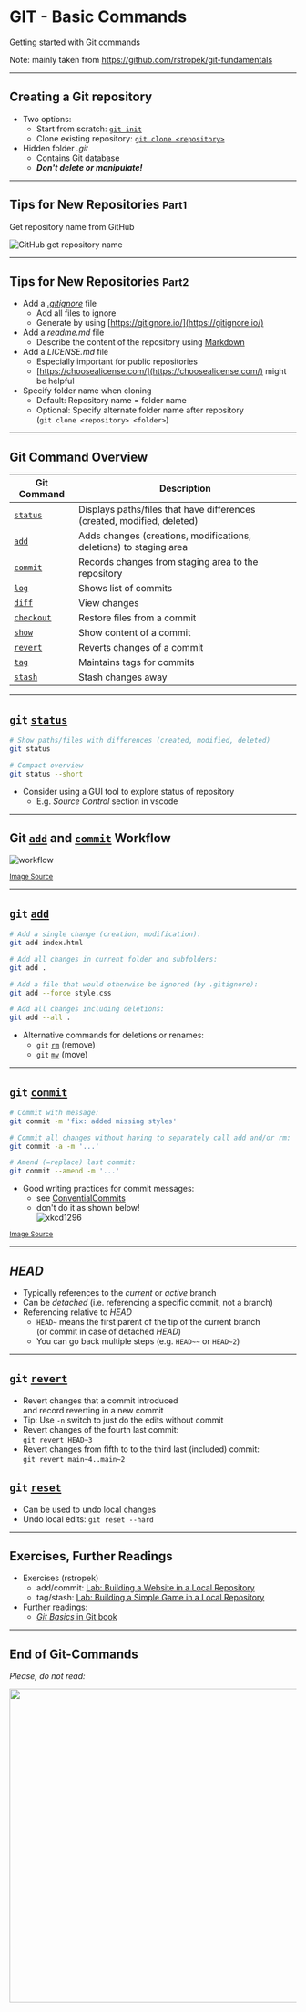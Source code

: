 # GIT - Basic Commands

Getting started with Git commands

Note:
mainly taken from <https://github.com/rstropek/git-fundamentals>

---

## Creating a Git repository

- Two options:
  - Start from scratch: [`git init`](https://git-scm.com/docs/git-init)
  - Clone existing repository: [`git clone <repository>`](https://git-scm.com/docs/git-clone)
- Hidden folder *.git*
  - Contains Git database
  - ***Don't delete or manipulate!***

---

## Tips for New Repositories <small>Part1</small>

Get repository name from GitHub

![GitHub get repository name](./img/github-get-repo.png)

---

## Tips for New Repositories <small>Part2</small>

- Add a [*.gitignore*](https://git-scm.com/docs/gitignore) file
  - Add all files to ignore
  - Generate by using [https://gitignore.io/](https://gitignore.io/)
- Add a *readme.md* file
  - Describe the content of the repository using [Markdown](https://en.wikipedia.org/wiki/Markdown)
- Add a *LICENSE.md* file
  - Especially important for public repositories
  - [https://choosealicense.com/](https://choosealicense.com/) might be helpful
- Specify folder name when cloning
  - Default: Repository name = folder name
  - Optional: Specify alternate folder name after repository<br>(`git clone <repository> <folder>`)

---

## Git Command Overview

| Git Command                                         | Description                                                             |
| --------------------------------------------------- | ----------------------------------------------------------------------- |
| [`status`](https://git-scm.com/docs/git-status)     | Displays paths/files that have differences (created, modified, deleted) |
| [`add`](https://git-scm.com/docs/git-add)           | Adds changes (creations, modifications, deletions) to staging area      |
| [`commit`](https://git-scm.com/docs/git-commit)     | Records changes from staging area to the repository                     |
| [`log`](https://git-scm.com/docs/git-log)           | Shows list of commits                                                   |
| [`diff`](https://git-scm.com/docs/git-diff)         | View changes                                                            |
| [`checkout`](https://git-scm.com/docs/git-checkout) | Restore files from a commit                                             |
| [`show`](https://git-scm.com/docs/git-show)         | Show content of a commit                                                |
| [`revert`](https://git-scm.com/docs/git-revert)     | Reverts changes of a commit                                             |
| [`tag`](https://git-scm.com/docs/git-tag)           | Maintains tags for commits                                              |
| [`stash`](https://git-scm.com/docs/git-stash)       | Stash changes away                                                      |

---

## `git` [`status`](https://git-scm.com/docs/git-status)

```bash
# Show paths/files with differences (created, modified, deleted)
git status

# Compact overview
git status --short
```

- Consider using a GUI tool to explore status of repository
  - E.g. *Source Control* section in vscode

---

## Git [`add`](https://git-scm.com/docs/git-add) and [`commit`](https://git-scm.com/docs/git-commit) Workflow

![workflow](img/git-state-diagram_(c)JREBEL.png)

<small>[Image Source](https://www.jrebel.com/blog/git-cheat-sheet)</small>

---

## `git` [`add`](https://git-scm.com/docs/git-add)

```bash
# Add a single change (creation, modification):
git add index.html

# Add all changes in current folder and subfolders:
git add .

# Add a file that would otherwise be ignored (by .gitignore):
git add --force style.css

# Add all changes including deletions: 
git add --all .

```

- Alternative commands for deletions or renames:
  - `git` [`rm`](https://git-scm.com/docs/git-rm) (remove)
  - `git` [`mv`](https://git-scm.com/docs/git-mv) (move)

---

## `git` [`commit`](https://git-scm.com/docs/git-commit)

```bash
# Commit with message:
git commit -m 'fix: added missing styles'

# Commit all changes without having to separately call add and/or rm:
git commit -a -m '...'

# Amend (=replace) last commit:
git commit --amend -m '...'
```

- Good writing practices for commit messages:
  - see [ConventialCommits](https://www.conventionalcommits.org/en/v1.0.0/)
  - don't do it as shown below!<br>
    ![xkcd1296](https://imgs.xkcd.com/comics/git_commit.png)

<small>[Image Source](https://imgs.xkcd.com/comics/git_commit.png)</small>

---

## *HEAD*

- Typically references to the *current* or *active* branch
- Can be *detached* (i.e. referencing a specific commit, not a branch)
- Referencing relative to *HEAD*
  - `HEAD~` means the first parent of the tip of the current branch<br> (or commit in case of detached *HEAD*)
  - You can go back multiple steps (e.g. `HEAD~~` or `HEAD~2`)

---

## `git` [`revert`](https://git-scm.com/docs/git-revert)

- Revert changes that a commit introduced<br> and record reverting in a new commit
- Tip: Use `-n` switch to just do the edits without commit
- Revert changes of the fourth last commit:<br> `git revert HEAD~3`
- Revert changes from fifth to to the third last (included) commit:<br>
  `git revert main~4..main~2`

## `git` [`reset`](https://git-scm.com/docs/git-reset)

- Can be used to undo local changes
- Undo local edits: `git reset --hard`

---

## Exercises, Further Readings

- Exercises (rstropek)
  - add/commit: [Lab: Building a Website in a Local Repository](https://github.com/rstropek/git-fundamentals/blob/master/content/labs/0020-local-repo.md)
  - tag/stash: [Lab: Building a Simple Game in a Local Repository](https://github.com/rstropek/git-fundamentals/blob/master/content/labs/0030-tags-stashing.md)
- Further readings:
  - [*Git Basics* in Git book](https://git-scm.com/book/en/v2/Git-Basics-Getting-a-Git-Repository)

---

## End of Git-Commands

*Please, do not read:*

<img src="./img/git-basics_UselessMessages.jpg" height="550" />
